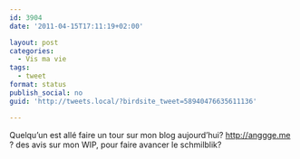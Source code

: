```yaml
---
id: 3904
date: '2011-04-15T17:11:19+02:00'

layout: post
categories:
  - Vis ma vie
tags:
  - tweet
format: status
publish_social: no
guid: 'http://tweets.local/?birdsite_tweet=58940476635611136'

---
```


Quelqu’un est allé faire un tour sur mon blog aujourd’hui? http://anggge.me ? des avis sur mon WIP, pour faire avancer le schmilblik?